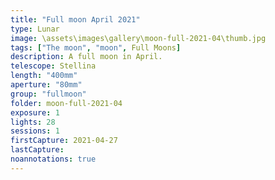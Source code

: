 ```yaml
---
title: "Full moon April 2021"
type: Lunar
image: \assets\images\gallery\moon-full-2021-04\thumb.jpg
tags: ["The moon", "moon", Full Moons]
description: A full moon in April.
telescope: Stellina
length: "400mm"
aperture: "80mm"
group: "fullmoon"
folder: moon-full-2021-04
exposure: 1
lights: 28
sessions: 1
firstCapture: 2021-04-27
lastCapture:
noannotations: true
---
```

